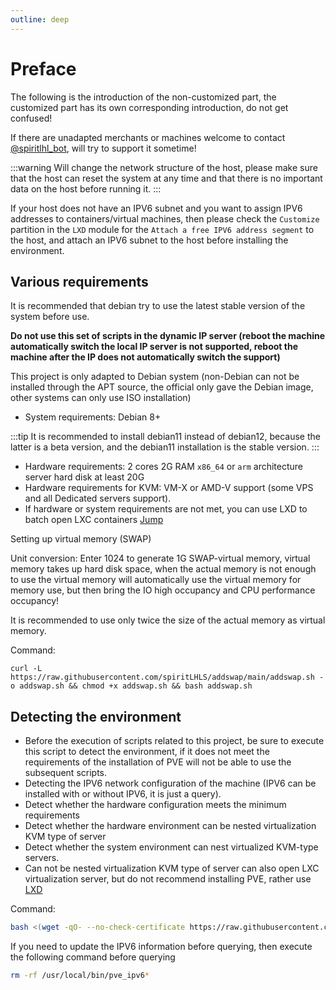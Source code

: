 ```yaml
---
outline: deep
---
```


# Preface

The following is the introduction of the non-customized part, the customized part has its own corresponding introduction, do not get confused!

If there are unadapted merchants or machines welcome to contact [@spiritlhl_bot](https://t.me/spiritlhl_bot), will try to support it sometime!

:::warning
Will change the network structure of the host, please make sure that the host can reset the system at any time and that there is no important data on the host before running it.
:::

If your host does not have an IPV6 subnet and you want to assign IPV6 addresses to containers/virtual machines, then please check the ``Customize`` partition in the ``LXD`` module for the ``Attach a free IPV6 address segment`` to the host, and attach an IPV6 subnet to the host before installing the environment.

## Various requirements

It is recommended that debian try to use the latest stable version of the system before use.

**Do not use this set of scripts in the dynamic IP server (reboot the machine automatically switch the local IP server is not supported, reboot the machine after the IP does not automatically switch the support)**

This project is only adapted to Debian system (non-Debian can not be installed through the APT source, the official only gave the Debian image, other systems can only use ISO installation)

- System requirements: Debian 8+

:::tip
It is recommended to install debian11 instead of debian12, because the latter is a beta version, and the debian11 installation is the stable version.
:::

- Hardware requirements: 2 cores 2G RAM ``x86_64`` or ``arm`` architecture server hard disk at least 20G
- Hardware requirements for KVM: VM-X or AMD-V support (some VPS and all Dedicated servers support).
- If hardware or system requirements are not met, you can use LXD to batch open LXC containers [Jump](https://github.com/spiritLHLS/lxd)

Setting up virtual memory (SWAP)

Unit conversion: Enter 1024 to generate 1G SWAP-virtual memory, virtual memory takes up hard disk space, when the actual memory is not enough to use the virtual memory will automatically use the virtual memory for memory use, but then bring the IO high occupancy and CPU performance occupancy!

It is recommended to use only twice the size of the actual memory as virtual memory.

Command:

```shell
curl -L https://raw.githubusercontent.com/spiritLHLS/addswap/main/addswap.sh -o addswap.sh && chmod +x addswap.sh && bash addswap.sh
```

## Detecting the environment

- Before the execution of scripts related to this project, be sure to execute this script to detect the environment, if it does not meet the requirements of the installation of PVE will not be able to use the subsequent scripts.
- Detecting the IPV6 network configuration of the machine (IPV6 can be installed with or without IPV6, it is just a query).
- Detect whether the hardware configuration meets the minimum requirements
- Detect whether the hardware environment can be nested virtualization KVM type of server
- Detect whether the system environment can nest virtualized KVM-type servers.
- Can not be nested virtualization KVM type of server can also open LXC virtualization server, but do not recommend installing PVE, rather use [LXD](https://github.com/spiritLHLS/lxd)

Command:

```bash
bash <(wget -qO- --no-check-certificate https://raw.githubusercontent.com/spiritLHLS/pve/main/scripts/check_kernal.sh)
```

If you need to update the IPV6 information before querying, then execute the following command before querying

```bash
rm -rf /usr/local/bin/pve_ipv6*
```

<br/>
<br/>

